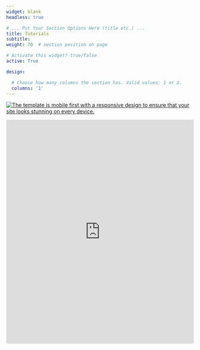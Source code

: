 ```yaml
---
widget: blank
headless: true

# ... Put Your Section Options Here (title etc.) ...
title: Tutorials
subtitle:
weight: 70  # section position on page

# Activate this widget? true/false
active: True

design:

  # Choose how many columns the section has. Valid values: 1 or 2.
  columns: '1'
---
```


[![The template is mobile first with a responsive design to ensure that your site looks stunning on every device.](https://raw.githubusercontent.com/wowchemy/wowchemy-hugo-modules/main/starters/academic/preview.png)](https://deepnote.com/@carlos-mendez)

<iframe height="600" width="100%" frameborder="no" src="https://deepnote.com/@carlos-mendez?height=600"> </iframe>
